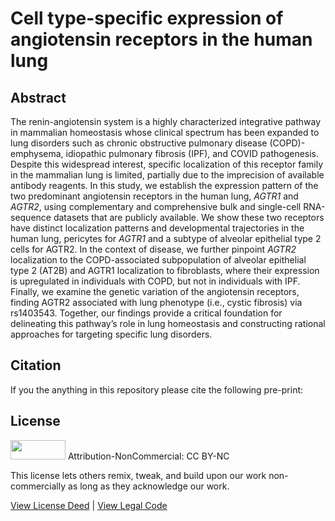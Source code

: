# Cell type-specific expression of angiotensin receptors in the human lung

## Abstract
The renin-angiotensin system is a highly characterized integrative pathway in mammalian homeostasis whose clinical spectrum has been expanded to lung disorders such as chronic obstructive pulmonary disease (COPD)-emphysema, idiopathic pulmonary fibrosis (IPF), and COVID pathogenesis. Despite this widespread interest, specific localization of this receptor family in the mammalian lung is limited, partially due to the imprecision of available antibody reagents. In this study, we establish the expression pattern of the two predominant angiotensin receptors in the human lung, *AGTR1* and *AGTR2*, using complementary and comprehensive bulk and single-cell RNA-sequence datasets that are publicly available. We show these two receptors have distinct localization patterns and developmental trajectories in the human lung, pericytes for *AGTR1* and a subtype of alveolar epithelial type 2 cells for AGTR2. In the context of disease, we further pinpoint *AGTR2* localization to the COPD-associated subpopulation of alveolar epithelial type 2 (AT2B) and AGTR1 localization to fibroblasts, where their expression is upregulated in individuals with COPD, but not in individuals with IPF. Finally, we examine the genetic variation of the angiotensin receptors, finding AGTR2 associated with lung phenotype (i.e., cystic fibrosis) via rs1403543. Together, our findings provide a critical foundation for delineating this pathway’s role in lung homeostasis and constructing rational approaches for targeting specific lung disorders.


## Citation

If you the anything in this repository please cite the following pre-print:


## License

<img src="https://licensebuttons.net/l/by-nc/3.0/88x31.png" alt width="88" height="31" scale="0">
Attribution-NonCommercial: CC BY-NC

This license lets others remix, tweak, and build upon our work non-commercially as long as they acknowledge our work.

[View License Deed](https://creativecommons.org/licenses/by-nc/4.0) | [View Legal Code](https://creativecommons.org/licenses/by-nc/4.0/legalcode)

